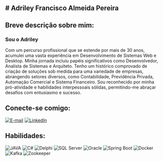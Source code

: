 ## # Adriley Francisco Almeida Pereira

## Breve descrição sobre mim:

### Sou o Adriley

Com um percurso profissional que se estende por mais de 30 anos, acumulei uma vasta experiência em Desenvolvimento de
Sistemas Web e Desktop. Minha jornada incluiu papéis significativos como Desenvolvedor, Analista de Sistemas e
Arquiteto. Tenho um histórico comprovado de criação de soluções sob medida para uma variedade de empresas, abrangendo
setores diversos, como Contabilidade, Previdência Privada, Automação Comercial e Sistema Financeiro. Sou reconhecido por
minha pró-atividade e habilidades interpessoais sólidas, permitindo-me abraçar desafios com entusiasmo e sucesso.

 

## Conecte-se comigo:

[![E-mail](https://img.shields.io/badge/-Email-000?style=for-the-badge&logo=microsoft-outlook&logoColor=E94D5F)](mailto:adrileyf@gmail.com)
[![LinkedIn](https://img.shields.io/badge/-LinkedIn-000?style=for-the-badge&logo=linkedin&logoColor=30A3DC)](https://www.linkedin.com/in/adriley-francisco-1bb06444/)

## Habilidades:

![JAVA](https://img.shields.io/badge/Java-007396?style=for-the-badge&logo=java&logoColor=white)
![C#](https://img.shields.io/badge/C%23-239120?style=for-the-badge&logo=c-sharp&logoColor=white)
![Delphi](https://img.shields.io/badge/Delphi-EE1F35?style=for-the-badge&logo=delphi&logoColor=white)
![SQL Server](https://img.shields.io/badge/SQL_Server-CC2927?style=for-the-badge&logo=microsoft-sql-server&logoColor=white)
![Oracle](https://img.shields.io/badge/Oracle-F80000?style=for-the-badge&logo=oracle&logoColor=white)
![Spring Boot](https://img.shields.io/badge/Spring_Boot-6DB33F?style=for-the-badge&logo=spring-boot&logoColor=white)
![Docker](https://img.shields.io/badge/Docker-2496ED?style=for-the-badge&logo=docker&logoColor=white)
![Kafka](https://img.shields.io/badge/Kafka-231F20?style=for-the-badge&logo=apache-kafka&logoColor=white)
![Zookeeper](https://img.shields.io/badge/Zookeeper-FFCA28?style=for-the-badge&logo=apache-zookeeper&logoColor=black)  

